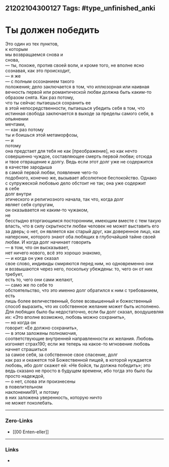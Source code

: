 21202104300127
Tags: #type_unfinished_anki
---
# Ты должен победить

Это один из тех пунктов, <br>к которым <br>мы возвращаемся снова и <br>снова, <br>— ты, похоже, против своей воли, и кроме того, не вполне ясно <br>сознавая, как это происходит, <br>— я же <br>— с полным осознанием такого <br>положения; дело заключается в том, что иллюзорная или наивная <br>вечность первой или романтической любви должна быть каким-то <br>образом снята. Как раз потому, <br>что ты сейчас пытаешься сохранить ее <br>в этой непосредственности, пытаешься убедить себя в том, что <br>истинная свобода заключается в выходе за пределы самого себя, в опьянении <br>мечтами, <br>— как раз потому <br>ты и боишься этой метаморфозы, <br>— и <br>потому <br>она предстает для тебя не как [преображение], но как нечто <br>совершенно чуждое, составляющее смерть первой любви; отсюда <br>и твое отвращение к долгу. Ведь если этот долг уже не содержится <br>в качестве зародыша <br>в самой первой любви, появление чего-то <br>подобного, конечно же, вызывает абсолютное беспокойство. Однако <br>с супружеской любовью дело обстоит не так; она уже содержит <br>в себе <br>долг внутри <br>этического и религиозного начала, так что, когда долг <br>являет себя супругам, <br>он оказывается не каким-то чужаком, <br>не <br>бесстыдно вторгающимся посторонним, имеющим вместе с тем такую <br>власть, что в силу скрытности любви человек не может выставить его <br>за дверь; о нет, он является как старый друг, как доверенное лицо, как <br>наперсник, которого знают оба любящих в глубочайшей тайне своей <br>любви. И когда долг начинает говорить <br>— в том, что он высказывает, <br>нет ничего нового, всё это хорошо знакомо, <br>— и когда он уже сказал <br>свое слово, индивиды смиряются перед ним, но одновременно они <br>и возвышаются через него, поскольку убеждены: то, чего он от них <br>требует, <br>есть то, чего они сами желают, <br>— само же по себе то <br>обстоятельство, что это именно долг обратился к ним с требованием, есть <br>лишь более величественный, более возвышенный и божественный <br>способ выразить, что их собственное желание может быть исполнено. <br>Для любящих было бы недостаточно, если бы долг сказал, воодушевляя <br>их: «Это вполне возможно, любовь можно сохранить», <br>— но когда он <br>говорит: «Ее должно сохранить», <br>— в этом заложены полномочия, <br>соответствующие внутренней направленности их желания. Любовь изгоняет страх190; если же теперь на какое-то мгновение любовь <br>начнет страшиться <br>за самое себя, за собственное свое спасение, долг <br>как раз и окажется той Божественной пищей, в которой нуждается <br>любовь, ибо долг скажет ей: «Не бойся, ты должна победить»; это <br>ведь сказано не просто в будущем времени, ибо тогда это было бы <br>просто надеждой, <br>— о нет, слова эти произнесены <br>в повелительном <br>наклонении191, и потому <br>в них заложена уверенность, которую ничто <br>не может поколебать.

---
### Zero-Links
- [[00 Enten-eller]]
---
### Links
-